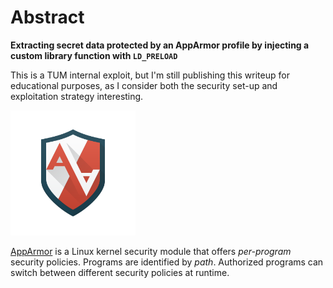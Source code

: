 # Abstract

**Extracting secret data protected by an AppArmor profile by injecting a custom library function with `LD_PRELOAD`**


This is a TUM internal exploit, but I'm still publishing this writeup for educational purposes, as I consider both the security set-up and exploitation strategy interesting.

<img src="img/AppArmor.png" alt="AppArmor" width="200"/>

[AppArmor](https://www.apparmor.net/) is a Linux kernel security module that offers *per-program* security policies.
Programs are identified by *path*. Authorized programs can switch between different security policies at runtime.
